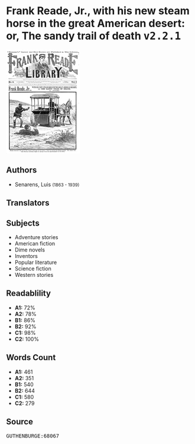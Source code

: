 # Frank Reade, Jr., with his new steam horse in the great American desert: or, The sandy trail of death <kbd>v2.2.1</kbd>

![](./cover.medium.jpg "")

## Authors


 - Senarens, Luis <small>(1863 - 1939)</small>

## Translators



## Subjects


 - Adventure stories
 - American fiction
 - Dime novels
 - Inventors
 - Popular literature
 - Science fiction
 - Western stories

## Readablility


 - **A1:** 72%
 - **A2:** 78%
 - **B1:** 86%
 - **B2:** 92%
 - **C1:** 98%
 - **C2:** 100%

## Words Count


 - **A1:** 461
 - **A2:** 351
 - **B1:** 540
 - **B2:** 644
 - **C1:** 580
 - **C2:** 279

## Source


<kbd>GUTHENBURGE:68067</kbd>
